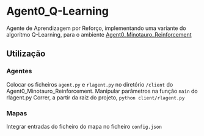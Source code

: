 # Agent0_Q-Learning
Agente de Aprendizagem por Reforço, implementando uma variante do algoritmo Q-Learning, para o ambiente [Agent0_Minotauro_Reinforcement](https://github.com/josecascalho/Agent0_Minotauro_Reinforcement)

## Utilização
### Agentes
Colocar os ficheiros `agent.py` e `rlagent.py` no diretório `/client` do Agent0_Minotauro_Reinforcement.
Manipular parâmetros na função `main` do rlagent.py
Correr, a partir da raiz do projeto, `python client/rlagent.py`

### Mapas
Integrar entradas do ficheiro do mapa no ficheiro `config.json`
